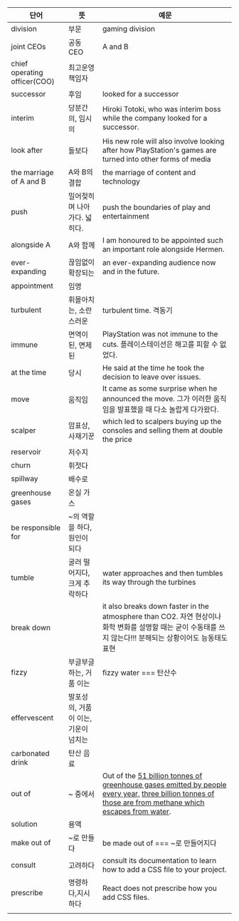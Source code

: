 | 단어                           | 뜻                     | 예문                                                                                                                                                                                                                                                                                     |
| ---------------------------- | --------------------- | -------------------------------------------------------------------------------------------------------------------------------------------------------------------------------------------------------------------------------------------------------------------------------------- |
| division                     | 부문                    | gaming division                                                                                                                                                                                                                                                                        |
| joint CEOs                   | 공동 CEO                | A and B                                                                                                                                                                                                                                                                                |
| chief operating officer(COO) | 최고운영책임자               |                                                                                                                                                                                                                                                                                        |
| successor                    | 후임                    | looked for a successor                                                                                                                                                                                                                                                                 |
| interim                      | 당분간의, 임시의             | Hiroki Totoki, who was interim boss while the company looked for a successor.                                                                                                                                                                                                          |
| look after                   | 돌보다                   | His new role will also involve looking after how PlayStation's games are turned into other forms of media                                                                                                                                                                              |
| the marriage of A and B      | A와 B의 결합              | the marriage of content and technology                                                                                                                                                                                                                                                 |
| push                         | 밀어젖히며 나아가다. 넓히다.      | push the boundaries of play and entertainment                                                                                                                                                                                                                                          |
| alongside A                  | A와 함께                 | I am honoured to be appointed such an important role alongside Hermen.                                                                                                                                                                                                                 |
| ever-expanding               | 끊임없이 확장되는             | an ever-expanding audience now and in the future.                                                                                                                                                                                                                                      |
| appointment                  | 임명                    |                                                                                                                                                                                                                                                                                        |
| turbulent                    | 휘몰아치는, 소란스러운          | turbulent time. 격동기                                                                                                                                                                                                                                                                    |
| immune                       | 면역이 된, 면제된            | PlayStation was not immune to the cuts. 플레이스테이션은 해고를 피할 수 없었다.                                                                                                                                                                                                                         |
| at the time                  | 당시                    | He said at the time he took the decision to leave over issues.                                                                                                                                                                                                                         |
| move                         | 움직임                   | It came as some surprise when he announced the move. 그가 이러한 움직임을 발표했을 때 다소 놀랍게 다가왔다.                                                                                                                                                                                                   |
| scalper                      | 암표상, 사재기꾼             | which led to scalpers buying up the consoles and selling them at double the price                                                                                                                                                                                                      |
| reservoir                    | 저수지                   |                                                                                                                                                                                                                                                                                        |
| churn                        | 휘젓다                   |                                                                                                                                                                                                                                                                                        |
| spillway                     | 배수로                   |                                                                                                                                                                                                                                                                                        |
| greenhouse gases             | 온실 가스                 |                                                                                                                                                                                                                                                                                        |
| be responsible for           | ~의 역할을 하다, 원인이 되다     |                                                                                                                                                                                                                                                                                        |
| tumble                       | 굴러 떨어지다, 크게 추락하다      | water approaches and then tumbles its way through the turbines                                                                                                                                                                                                                         |
| break down                   |                       | it also breaks down faster in the atmosphere than CO2. 자연 현상이나 화학 변화를 설명할 때는 굳이 수동태를 쓰지 않는다!!! 분해되는 상황이어도 능동태도 표현                                                                                                                                                                      |
| fizzy                        | 부글부글하는, 거품 이는         | fizzy water === 탄산수                                                                                                                                                                                                                                                                    |
| effervescent                 | 발포성의, 거품이 이는, 기운이 넘치는 |                                                                                                                                                                                                                                                                                        |
| carbonated drink             | 탄산 음료                 |                                                                                                                                                                                                                                                                                        |
| out of                       | ~ 중에서                 | Out of the [51 billion tonnes of greenhouse gases emitted by people every year,](https://essd.copernicus.org/articles/12/1561/2020/) [three billion tonnes of those are from methane which escapes from water](https://agupubs.onlinelibrary.wiley.com/doi/full/10.1029/2020GB006888). |
| solution                     | 용액                    |                                                                                                                                                                                                                                                                                        |
| make out of                  | ~로 만들다                | be made out of === ~로 만들어지다                                                                                                                                                                                                                                                            |
| consult                      | 고려하다                  | consult its documentation to learn how to add a CSS file to your project.                                                                                                                                                                                                              |
| prescribe                    | 명령하다,지시하다             | React does not prescribe how you add CSS files.                                                                                                                                                                                                                                        |
|                              |                       |                                                                                                                                                                                                                                                                                        |
